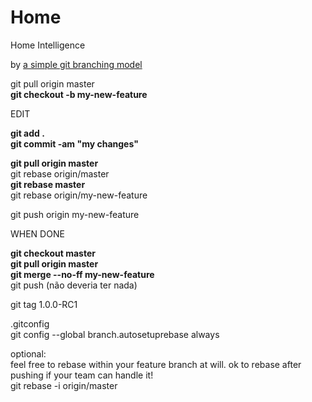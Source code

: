 Home
====

Home Intelligence

by
[a simple git branching model](https://gist.github.com/jbenet/ee6c9ac48068889b0912 "by jbenet")

git pull origin master  
**git checkout -b my-new-feature**  
 
EDIT 
 
**git add .   
git commit -am "my changes"**  

**git pull origin master**  
git rebase origin/master  
**git rebase master**  
git rebase origin/my-new-feature     

git push origin my-new-feature  

WHEN DONE  
   
**git checkout master   
git pull origin master   
git merge --no-ff my-new-feature**   
git push  (não deveria ter nada)

git tag 1.0.0-RC1

 .gitconfig  
git config --global branch.autosetuprebase always

optional:  
feel free to rebase within your feature branch at will. ok to rebase after pushing if your team can handle it!  
git rebase -i origin/master   
  

